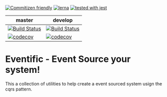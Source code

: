 [![Commitizen friendly](https://img.shields.io/badge/commitizen-friendly-brightgreen.svg)](http://commitizen.github.io/cz-cli/) [![lerna](https://img.shields.io/badge/maintained%20with-lerna-cc00ff.svg)](https://lernajs.io/) [![tested with jest](https://img.shields.io/badge/tested_with-jest-99424f.svg)](https://github.com/facebook/jest)

| master | develop |
| ------ | ------- |
| [![Build Status](https://travis-ci.org/eventific/eventific.svg?branch=master)](https://travis-ci.org/eventific/eventific) | [![Build Status](https://travis-ci.org/eventific/eventific.svg?branch=develop)](https://travis-ci.org/eventific/eventific) |
| [![codecov](https://codecov.io/gh/eventific/eventific/branch/master/graph/badge.svg)](https://codecov.io/gh/eventific/eventific) | [![codecov](https://codecov.io/gh/eventific/eventific/branch/develop/graph/badge.svg)](https://codecov.io/gh/eventific/eventific) |
# Eventific - Event Source your system!

This a collection of utilities to help create a event sourced system usign the cqrs pattern.